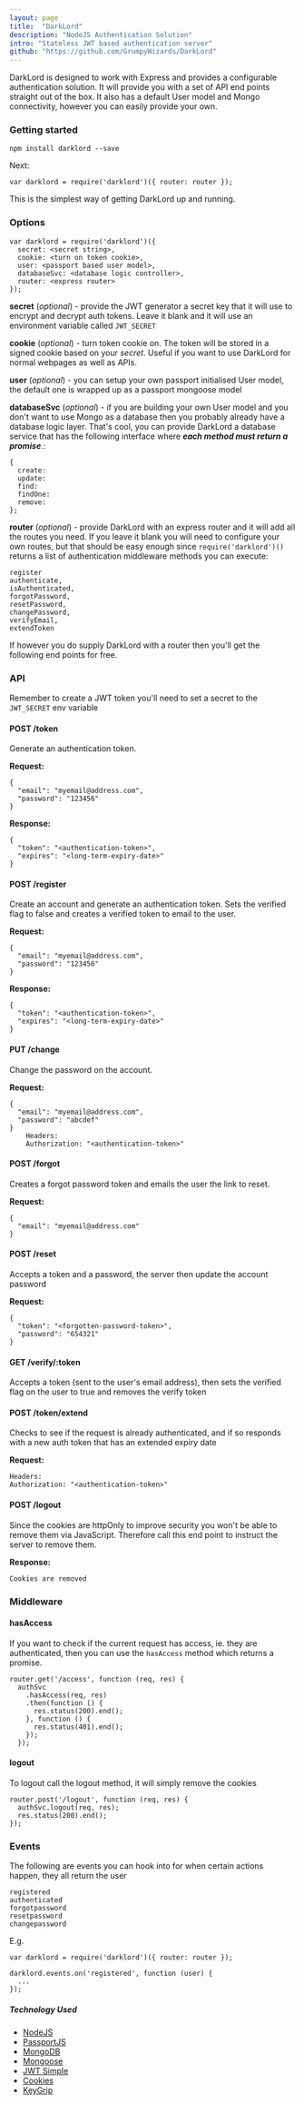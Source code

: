 ```yaml
---
layout: page
title:  "DarkLord"
description: "NodeJS Authentication Solution"
intro: "Stateless JWT based authentication server"
github: "https://github.com/GrumpyWizards/DarkLord"
---
```


DarkLord is designed to work with Express and provides a configurable authentication solution. It will provide you with a set of API end points straight out of the box. It also has a default User model and Mongo connectivity, however you can easily provide your own.

### Getting started

    npm install darklord --save

Next:

    var darklord = require('darklord')({ router: router });

This is the simplest way of getting DarkLord up and running.

### Options

    var darklord = require('darklord')({
      secret: <secret string>,
      cookie: <turn on token cookie>,
      user: <passport based user model>,
      databaseSvc: <database logic controller>,
      router: <express router>
    });

**secret** (*optional*) - provide the JWT generator a secret key that it will use to encrypt and decrypt auth tokens. Leave it blank and it will use an environment variable called `JWT_SECRET`

**cookie** (*optional*) - turn token cookie on. The token will be stored in a signed cookie based on your *secret*. Useful if you want to use DarkLord for normal webpages as well as APIs.

**user** (*optional*) - you can setup your own passport initialised User model, the default one is wrapped up as a passport mongoose model

**databaseSvc** (*optional*) - if you are building your own User model and you don't want to use Mongo as a database then you probably already have a database logic layer. That's cool, you can provide DarkLord a database service that has the following interface where ***each method must return a promise***.:

    {
      create: 
      update: 
      find: 
      findOne: 
      remove:
    };

**router** (*optional*) - provide DarkLord with an express router and it will add all the routes you need. If you leave it blank you will need to configure your own routes, but that should be easy enough since `require('darklord')()` returns a list of authentication middleware methods you can execute:

    register
    authenticate,
    isAuthenticated,
    forgotPassword,
    resetPassword,
    changePassword,
    verifyEmail,
    extendToken

If however you do supply DarkLord with a router then you'll get the following end points for free.

### API

Remember to create a JWT token you'll need to set a secret to the `JWT_SECRET` env variable

#### POST /token
Generate an authentication token.

**Request:**

    {
      "email": "myemail@address.com",
      "password": "123456"
    }

**Response:**

    {
      "token": "<authentication-token>",
      "expires": "<long-term-expiry-date>"
    }

#### POST /register
Create an account and generate an authentication token. Sets the verified flag to false and creates a verified token to email to the user.

**Request:**

    {
      "email": "myemail@address.com",
      "password": "123456"
    }

**Response:**

    {
      "token": "<authentication-token>",
      "expires": "<long-term-expiry-date>"
    }

#### PUT /change
Change the password on the account.

**Request:**

    {
      "email": "myemail@address.com",
      "password": "abcdef"
    }
		Headers:
		Authorization: "<authentication-token>"

#### POST /forgot
Creates a forgot password token and emails the user the link to reset.

**Request:**

    {
      "email": "myemail@address.com"
    }

#### POST /reset
Accepts a token and a password, the server then update the account password

**Request:**

    {
      "token": "<forgotten-password-token>",
      "password": "654321"
    }

#### GET /verify/:token
Accepts a token (sent to the user's email address), then sets the verified flag on the user to true and removes the verify token


#### POST /token/extend
Checks to see if the request is already authenticated, and if so responds with a new auth token that has an extended expiry date

**Request:**

	Headers:
	Authorization: "<authentication-token>"

#### POST /logout
Since the cookies are httpOnly to improve security you won't be able to remove them via JavaScript. Therefore call this end point to instruct the server to remove them.

**Response:**

	Cookies are removed

### Middleware

#### hasAccess
If you want to check if the current request has access, ie. they are authenticated, then you can use the `hasAccess` method which returns a promise.

    router.get('/access', function (req, res) {
      authSvc
        .hasAccess(req, res)
        .then(function () {
          res.status(200).end();
        }, function () {
          res.status(401).end();
        });
      });

#### logout
To logout call the logout method, it will simply remove the cookies

    router.post('/logout', function (req, res) {
      authSvc.logout(req, res);
      res.status(200).end();
    });

### Events
The following are events you can hook into for when certain actions happen, they all return the user

    registered
    authenticated
    forgotpassword
    resetpassword
    changepassword
    
E.g.

    var darklord = require('darklord')({ router: router });
    
    darklord.events.on('registered', function (user) {
      ...
    });

##### Technology Used
- [NodeJS](http://nodejs.org/)
- [PassportJS](http://passportjs.org/)
- [MongoDB](http://www.mongodb.org/)
- [Mongoose](http://mongoosejs.com/)
- [JWT Simple](https://www.npmjs.org/package/jwt-simple)
- [Cookies](https://www.npmjs.com/package/cookies)
- [KeyGrip](https://www.npmjs.com/package/keygrip)
